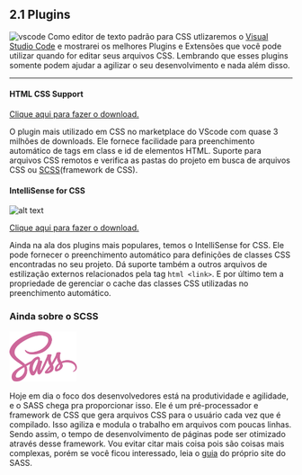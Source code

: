 ## 2.1 Plugins


<img src="https://user-images.githubusercontent.com/674621/71187801-14e60a80-2280-11ea-94c9-e56576f76baf.png" alt="vscode" width="120">
Como editor de texto padrão para CSS utlizaremos o <a href="https://code.visualstudio.com/download">Visual Studio Code</a> e mostrarei os melhores Plugins e Extensões que você pode utilizar quando for editar seus arquivos CSS. Lembrando que esses plugins somente podem ajudar a agilizar o seu desenvolvimento e nada além disso.

<hr>

#### HTML CSS Support

<a href="https://marketplace.visualstudio.com/items?itemName=ecmel.vscode-html-css">Clique aqui para fazer o download.</a>

O plugin mais utilizado em CSS no marketplace do VScode com quase 3 milhões de downloads. Ele fornece facilidade para preenchimento automático de tags em class e id de elementos HTML. Suporte para arquivos CSS remotos e verifica as pastas do projeto em busca de arquivos CSS ou <a href="https://sass-lang.com/guide">SCSS</a>(framework de CSS).

#### IntelliSense for CSS

![alt text](https://i.imgur.com/5crMfTj.gif "IntelliSense Showcase")


<a href="https://marketplace.visualstudio.com/items?itemName=Zignd.html-css-class-completion">Clique aqui para fazer o download.</a>

Ainda na ala dos plugins mais populares, temos o IntelliSense for CSS. Ele pode fornecer o preenchimento automático para definições de classes CSS encontradas no seu projeto. Dá suporte também a outros arquivos de estilização externos relacionados pela tag ```html <link>```. E por último tem a propriedade de gerenciar o cache das classes CSS utilizadas no preenchimento automático.

### Ainda sobre o SCSS

<img src="./img/sass-logo1.png" alt="scss" width="120">

Hoje em dia o foco dos desenvolvedores está na produtividade e agilidade, e o SASS chega pra proporcionar isso. Ele é um pré-processador e framework de CSS que gera arquivos CSS para o usuário cada vez que é compilado. Isso agiliza e modula o trabalho em arquivos com poucas linhas. Sendo assim, o tempo de desenvolvimento de páginas pode ser otimizado através desse framework. Vou evitar citar mais coisa pois são coisas mais complexas, porém se você ficou interessado, leia o <a href="https://sass-lang.com/guide">guia</a> do próprio site do SASS.


